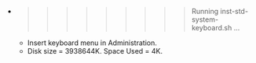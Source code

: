 * >>>>>>>>> Running inst-std-system-keyboard.sh ...
  * Insert keyboard menu in Administration.
  * Disk size = 3938644K. Space Used = 4K.
